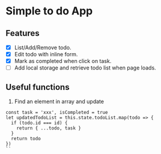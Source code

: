 # Simple to do App

## Features

- [X] List/Add/Remove todo.
- [X] Edit todo with inline form.
- [X] Mark as completed when click on task.
- [ ] Add local storage and retrieve todo list when page loads.

## Useful functions

1. Find an element in array and update

```
const task = 'xxx', isCompleted = true
let updatedTodoList = this.state.todoList.map(todo => {
  if (todo.id === id) {
    return { ...todo, task }
  }
  return todo
})
``
